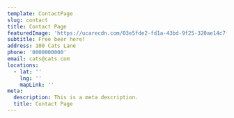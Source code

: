 ```yaml
---
template: ContactPage
slug: contact
title: Contact Page
featuredImage: 'https://ucarecdn.com/03e5fde2-fd1a-43bd-9f25-320ae14c7f47/'
subtitle: Free beer here!
address: 100 Cats Lane
phone: '0000000000'
email: cats@cats.com
locations:
  - lat: ''
    lng: ''
    mapLink: ''
meta:
  description: This is a meta description.
  title: Contact Page
---
```

#

